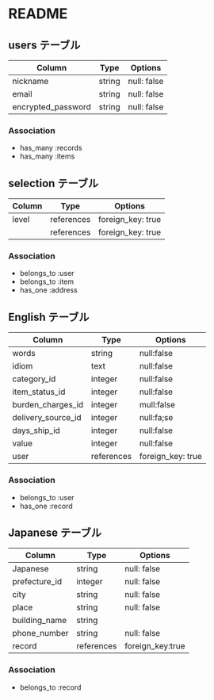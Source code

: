 # README


## users テーブル

| Column              | Type   | Options     |                                 
| --------            | ------ | ----------- |
| nickname            | string | null: false |
| email               | string | null: false |
| encrypted_password  | string | null: false |
### Association
- has_many :records
- has_many :items




## selection テーブル
| Column        | Type       | Options           |
| ------        | ---------- | -----------       |
| level         | references | foreign_key: true |
|               | references | foreign_key: true |
### Association
 - belongs_to :user 
 - belongs_to :item
 - has_one :address



## English テーブル

| Column               | Type       | Options           |
| --------             | ------     | -----------       |
|  words               | string     | null:false        |
|  idiom               | text       | null:false        |
| category_id          | integer    | null:false        |
| item_status_id       | integer    | null:false        |
| burden_charges_id    | integer    | mull:false        |
| delivery_source_id   | integer    | null:fa;se        |
| days_ship_id         | integer    | null:false        |
| value                | integer    | null:false        |
| user                 | references | foreign_key: true |
### Association
- belongs_to :user
- has_one :record


## Japanese テーブル

| Column         | Type       | Options          |
| --------       | ------     | -----------      |
| Japanese       | string     | null: false
| prefecture_id  | integer    | null: false      |
| city           | string     | null: false      |
| place          | string     | null: false      |
| building_name  | string
| phone_number   | string     | null: false      |
| record         | references | foreign_key:true |
### Association
- belongs_to :record